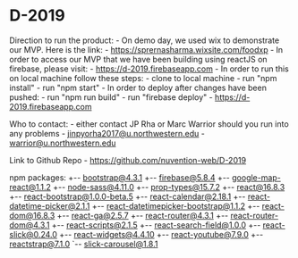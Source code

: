 # D-2019
Direction to run the product:
	- On demo day, we used wix to demonstrate our MVP. Here is the link:
		- https://sprernasharma.wixsite.com/foodxp
	- In order to access our MVP that we have been building using reactJS on firebase, please visit:
		- https://d-2019.firebaseapp.com
	- In order to run this on local machine follow these steps:
		- clone to local machine
		- run "npm install"
		- run "npm start"
	- In order to deploy after changes have been pushed:
		- run "npm run build"
		- run "firebase deploy"
		- https://d-2019.firebaseapp.com

Who to contact:
	- either contact JP Rha or Marc Warrior should you run into any problems
	- jinpyorha2017@u.northwestern.edu
	- warrior@u.northwestern.edu

Link to Github Repo
	- https://github.com/nuvention-web/D-2019

npm packages:
+-- bootstrap@4.3.1
+-- firebase@5.8.4
+-- google-map-react@1.1.2
+-- node-sass@4.11.0
+-- prop-types@15.7.2
+-- react@16.8.3
+-- react-bootstrap@1.0.0-beta.5
+-- react-calendar@2.18.1
+-- react-datetime-picker@2.1.1
+-- react-datetimepicker-bootstrap@1.1.2
+-- react-dom@16.8.3
+-- react-ga@2.5.7
+-- react-router@4.3.1
+-- react-router-dom@4.3.1
+-- react-scripts@2.1.5
+-- react-search-field@1.0.0
+-- react-slick@0.24.0
+-- react-widgets@4.4.10
+-- react-youtube@7.9.0
+-- reactstrap@7.1.0
`-- slick-carousel@1.8.1
